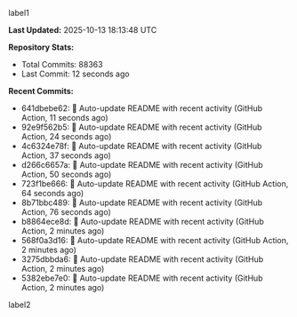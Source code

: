 
label1 
<!-- ACTIVITY_START -->
**Last Updated:** 2025-10-13 18:13:48 UTC

**Repository Stats:**
- Total Commits: 88363
- Last Commit: 12 seconds ago

**Recent Commits:**
- 641dbebe62: 🤖 Auto-update README with recent activity (GitHub Action, 11 seconds ago)
- 92e9f562b5: 🤖 Auto-update README with recent activity (GitHub Action, 24 seconds ago)
- 4c6324e78f: 🤖 Auto-update README with recent activity (GitHub Action, 37 seconds ago)
- d266c6657a: 🤖 Auto-update README with recent activity (GitHub Action, 50 seconds ago)
- 723f1be666: 🤖 Auto-update README with recent activity (GitHub Action, 64 seconds ago)
- 8b71bbc489: 🤖 Auto-update README with recent activity (GitHub Action, 76 seconds ago)
- b8864ece8d: 🤖 Auto-update README with recent activity (GitHub Action, 2 minutes ago)
- 568f0a3d16: 🤖 Auto-update README with recent activity (GitHub Action, 2 minutes ago)
- 3275dbbda6: 🤖 Auto-update README with recent activity (GitHub Action, 2 minutes ago)
- 5382ebe7e0: 🤖 Auto-update README with recent activity (GitHub Action, 2 minutes ago)
<!-- ACTIVITY_END -->

label2
